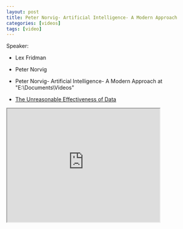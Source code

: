 ```yaml
---
layout: post
title: Peter Norvig- Artificial Intelligence- A Modern Approach
categories: [videos]
tags: [video]
---
```


Speaker:

- Lex Fridman
- Peter Norvig

- Peter Norvig- Artificial Intelligence- A Modern Approach  at "E:\Documents\Videos"
- [The Unreasonable Effectiveness of Data](https://www.youtube.com/watch?v=_VPxEcT_Adc)

<!--more-->

<iframe width="80%" height="300px" src="https://www.youtube.com/embed/_VPxEcT_Adc">
</iframe>